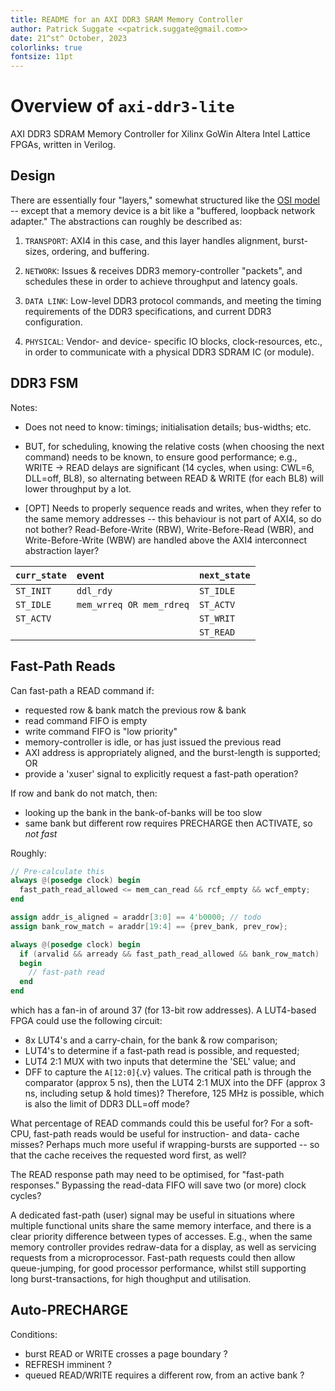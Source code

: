 ```yaml
---
title: README for an AXI DDR3 SRAM Memory Controller
author: Patrick Suggate <<patrick.suggate@gmail.com>>
date: 21^st^ October, 2023
colorlinks: true
fontsize: 11pt
---
```


# Overview of `axi-ddr3-lite`

AXI DDR3 SDRAM Memory Controller for Xilinx GoWin Altera Intel Lattice FPGAs, written in Verilog.

## Design

There are essentially four "layers," somewhat structured like the [OSI model](https://en.wikipedia.org/wiki/OSI_model) -- except that a memory device is a bit like a "buffered, loopback network adapter." The abstractions can roughly be described as:

1. `TRANSPORT`: AXI4 in this case, and this layer handles alignment, burst-sizes, ordering, and buffering.

2. `NETWORK`: Issues & receives DDR3 memory-controller "packets", and schedules these in order to achieve throughput and latency goals.

3. `DATA LINK`: Low-level DDR3 protocol commands, and meeting the timing requirements of the DDR3 specifications, and current DDR3 configuration.

4. `PHYSICAL`: Vendor- and device- specific IO blocks, clock-resources, etc., in order to communicate with a physical DDR3 SDRAM IC (or module).

## DDR3 FSM

Notes:

+ Does not need to know: timings; initialisation details; bus-widths; etc.

+ BUT, for scheduling, knowing the relative costs (when choosing the next command) needs to be known, to ensure good performance; e.g., WRITE -> READ delays are significant (14 cycles, when using: CWL=6, DLL=off, BL8), so alternating between READ & WRITE (for each BL8) will lower throughput by a lot.

+ [OPT] Needs to properly sequence reads and writes, when they refer to the same memory addresses -- this behaviour is not part of AXI4, so do not bother? Read-Before-Write (RBW), Write-Before-Read (WBR), and Write-Before-Write (WBW) are handled above the AXI4 interconnect abstraction layer?

| `curr_state` | event                    | `next_state` |
|:-------------|:-------------------------|:-------------|
| `ST_INIT`    | `ddl_rdy`                | `ST_IDLE`    |
| `ST_IDLE`    | `mem_wrreq OR mem_rdreq` | `ST_ACTV`    |
| `ST_ACTV`    |                          | `ST_WRIT`    |
|              |                          | `ST_READ`    |

## Fast-Path Reads

Can fast-path a READ command if:
 - requested row & bank match the previous row & bank
 - read command FIFO is empty
 - write command FIFO is "low priority"
 - memory-controller is idle, or has just issued the previous read
 - AXI address is appropriately aligned, and the burst-length is supported; OR
 - provide a 'xuser' signal to explicitly request a fast-path operation?

If row and bank do not match, then:
 - looking up the bank in the bank-of-banks will be too slow
 - same bank but different row requires PRECHARGE then ACTIVATE, so _not fast_

Roughly:
```verilog
// Pre-calculate this
always @(posedge clock) begin
  fast_path_read_allowed <= mem_can_read && rcf_empty && wcf_empty;
end

assign addr_is_aligned = araddr[3:0] == 4'b0000; // todo
assign bank_row_match = araddr[19:4] == {prev_bank, prev_row};

always @(posedge clock) begin
  if (arvalid && arready && fast_path_read_allowed && bank_row_match)
  begin
    // fast-path read
  end
end
```
which has a fan-in of around 37 (for 13-bit row addresses). A LUT4-based FPGA could use the following circuit:
 - 8x LUT4's and a carry-chain, for the bank & row comparison;
 - LUT4's to determine if a fast-path read is possible, and requested;
 - LUT4 2:1 MUX with two inputs that determine the 'SEL' value; and
 - DFF to capture the `A[12:0]`{.v} values.
The critical path is through the comparator (approx 5 ns), then the LUT4 2:1 MUX into the DFF (approx 3 ns, including setup & hold times)? Therefore, 125 MHz is possible, which is also the limit of DDR3 DLL=off mode?

What percentage of READ commands could this be useful for? For a soft-CPU, fast-path reads would be useful for instruction- and data- cache misses? Perhaps much more useful if wrapping-bursts are supported -- so that the cache receives the requested word first, as well?

The READ response path may need to be optimised, for "fast-path responses." Bypassing the read-data FIFO will save two (or more) clock cycles?

A dedicated fast-path (user) signal may be useful in situations where multiple functional units share the same memory interface, and there is a clear priority difference between types of accesses. E.g., when the same memory controller provides redraw-data for a display, as well as servicing requests from a microprocessor. Fast-path requests could then allow queue-jumping, for good processor performance, whilst still supporting long burst-transactions, for high thoughput and utilisation.

## Auto-PRECHARGE

Conditions:
 - burst READ or WRITE crosses a page boundary ?
 - REFRESH imminent ?
 - queued READ/WRITE requires a different row, from an active bank ?

